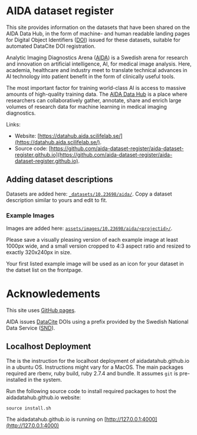 # AIDA dataset register
This site provides information on the datasets that have been shared on the AIDA
Data Hub, in the form of machine- and human readable landing pages for Digital
Object Identifiers ([DOI](https://www.doi.org/)) issued for these datasets,
suitable for automated DataCite DOI registration.

Analytic Imaging Diagnostics Arena ([AIDA](https://medtech4health.se/aida)) is a
Swedish arena for research and innovation on artificial intelligence, AI, for
medical image analysis. Here, academia, healthcare and industry meet to
translate technical advances in AI technology into patient benefit in the form
of clinically useful tools.

The most important factor for training world-class AI is access to massive
amounts of high-quality training data.
The [AIDA Data Hub](https://datahub.aida.scilifelab.se/) is a place where
researchers can collaboratively gather, annotate, share and enrich large volumes
of research data for machine learning in medical imaging diagnostics.

Links:

* Website: [https://datahub.aida.scilifelab.se/](https://datahub.aida.scilifelab.se/).
* Source code: [https://github.com/aida-dataset-register/aida-dataset-register.github.io](https://github.com/aida-dataset-register/aida-dataset-register.github.io).

## Adding dataset descriptions

Datasets are added here: [`_datasets/10.23698/aida/`](https://github.com/aida-dataset-register/aida-dataset-register.github.io/tree/master/_datasets/10.23698/aida).
Copy a dataset description similar to yours and edit to fit.

### Example Images

Images are added here: [`assets/images/10.23698/aida/<projectid>/`](https://github.com/aida-dataset-register/aida-dataset-register.github.io/tree/master/assets/images/10.23698/aida/).

Please save a visually pleasing version of each example image at least 1000px
wide, and a small  version cropped to 4:3 aspect ratio and resized to exactly
320x240px in size.

Your first listed example image will be used as an icon for your dataset in the
datset list on the frontpage.

# Acknowledements

This site uses [GitHub pages](https://pages.github.com/).

AIDA issues [DataCite](https://datacite.org) DOIs using a prefix provided by the
Swedish National Data Service ([SND](https://snd.gu.se/)).

## Localhost Deployment

The is the instruction for the localhost deployment of aidadatahub.github.io in a ubuntu OS. Instructions might vary for a MacOS. The main packages required are rbenv, ruby build, ruby 2.7.4 and bundle. It assumes `git` is pre-installed in the system.

Run the following source code to  install required packages to host the aidadatahub.github.io website:
```
source install.sh
```
The aidadatahub.github.io is running on [http://127.0.0.1:4000](http://127.0.0.1:4000)

